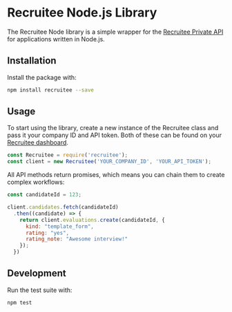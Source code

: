 # Recruitee Node.js Library

The Recruitee Node library is a simple wrapper for the [Recruitee Private
API][recruitee-api-docs] for applications written in Node.js.

## Installation

Install the package with:

```sh
npm install recruitee --save
```

## Usage

To start using the library, create a new instance of the Recruitee class and
pass it your company ID and API token. Both of these can be found on your
[Recruitee dashboard][recruitee-dashboard].

```javascript
const Recruitee = require('recruitee');
const client = new Recruitee('YOUR_COMPANY_ID', 'YOUR_API_TOKEN');
```

All API methods return promises, which means you can chain them to create
complex workflows:

```javascript
const candidateId = 123;

client.candidates.fetch(candidateId)
  .then((candidate) => {
    return client.evaluations.create(candidateId, {
      kind: "template_form",
      rating: "yes",
      rating_note: "Awesome interview!"
    });
  })
```

## Development

Run the test suite with:

```sh
npm test
```

[recruitee-api-docs]: https://api.recruitee.com/docs/index.html
[recruitee-dashboard]: https://app.recruitee.com/#/settings/api_tokens
